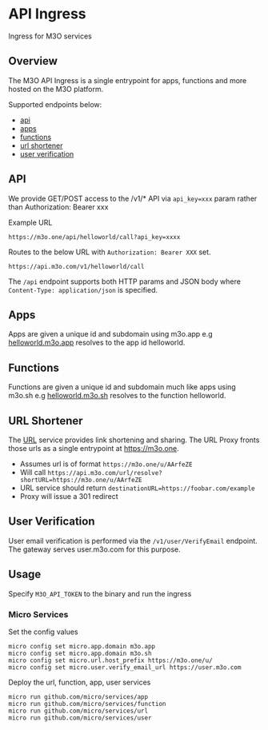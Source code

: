 # API Ingress

Ingress for M3O services

## Overview

The M3O API Ingress is a single entrypoint for apps, functions and more hosted on the M3O platform.

Supported endpoints below:

- [api](#api)
- [apps](#apps)
- [functions](#functions)
- [url shortener](#url-shortener)
- [user verification](#user-verification)

## API

We provide GET/POST access to the /v1/* API via `api_key=xxx` param rather than Authorization: Bearer xxx

Example URL

```
https://m3o.one/api/helloworld/call?api_key=xxxx
```

Routes to the below URL with `Authorization: Bearer XXX` set.

```
https://api.m3o.com/v1/helloworld/call
```

The `/api` endpoint supports both HTTP params and JSON body where `Content-Type: application/json` is specified.

## Apps

Apps are given a unique id and subdomain using m3o.app e.g [helloworld.m3o.app](https://helloworld.m3o.app) resolves to the app id helloworld.

## Functions

Functions are given a unique id and subdomain much like apps using m3o.sh e.g [helloworld.m3o.sh](https://helloworld.m3o.sh/) resolves to the 
function helloworld. 

## URL Shortener

The [URL](https://github.com/micro/services/tree/master/url) service provides link shortening and sharing. The URL Proxy fronts those urls 
as a single entrypoint at https://m3o.one. 

- Assumes url is of format `https://m3o.one/u/AArfeZE`
- Will call `https://api.m3o.com/url/resolve?shortURL=https://m3o.one/u/AArfeZE`
- URL service should return `destinationURL=https://foobar.com/example`
- Proxy will issue a 301 redirect

## User Verification

User email verification is performed via the `/v1/user/VerifyEmail` endpoint. The gateway serves user.m3o.com for this purpose.

## Usage

Specify `M3O_API_TOKEN` to the binary and run the ingress

### Micro Services

Set the config values 

```
micro config set micro.app.domain m3o.app
micro config set micro.app.domain m3o.sh
micro config set micro.url.host_prefix https://m3o.one/u/
micro config set micro.user.verify_email_url https://user.m3o.com
```

Deploy the url, function, app, user services

```
micro run github.com/micro/services/app
micro run github.com/micro/services/function
micro run github.com/micro/services/url
micro run github.com/micro/services/user
```
